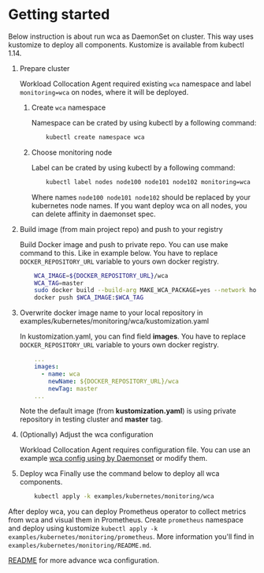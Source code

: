 Getting started
===============

Below instruction is about run wca as DaemonSet on cluster. This way uses kustomize to deploy all components.
Kustomize is available from kubectl 1.14.

1. Prepare cluster

   Workload Collocation Agent required existing `wca` namespace and label `monitoring=wca` on nodes,
   where it will be deployed.

   1. Create `wca` namespace
   
      Namespace can be crated by using kubectl by a following command:
      
      ```bash
          kubectl create namespace wca
      ```

   2. Choose monitoring node 
      
      Label can be crated by using kubectl by a following command:
      
      ```bash
          kubectl label nodes node100 node101 node102 monitoring=wca
      ```
      
      Where names `node100 node101 node102` should be replaced by your kubernetes node names.
      If you want deploy wca on all nodes, you can delete affinity in daemonset spec.


2. Build image (from main project repo) and push to your registry

   Build Docker image and push to private repo. You can use make command to this. Like in example below.
   You have to replace `DOCKER_REPOSITORY_URL` variable to yours own docker registry.
   
   ```bash
       WCA_IMAGE=${DOCKER_REPOSITORY_URL}/wca
       WCA_TAG=master
       sudo docker build --build-arg MAKE_WCA_PACKAGE=yes --network host --target standalone -f Dockerfile -t $WCA_IMAGE:$WCA_TAG .
       docker push $WCA_IMAGE:$WCA_TAG
   ```
   
3. Overwrite docker image name to your local repository in examples/kubernetes/monitoring/wca/kustomization.yaml

   In kustomization.yaml, you can find field **images**. You have to replace `DOCKER_REPOSITORY_URL` variable to yours own docker registry.
   
   ```yaml
       ...
       images:
         - name: wca
           newName: ${DOCKER_REPOSITORY_URL}/wca
           newTag: master
       ...
   ```
   
   Note the default image (from **kustomization.yaml**) is using private repository in testing cluster and **master** tag.

4. (Optionally) Adjust the wca configuration

   Workload Collocation Agent requires configuration file. 
   You can use an example [wca config using by Daemonset](wca-config.yaml) or modify them.

5. Deploy wca
   Finally use the command below to deploy all wca components.
   
   ```bash
       kubectl apply -k examples/kubernetes/monitoring/wca
   ```


After deploy wca, you can deploy Prometheus operator to collect metrics from wca and visual them in Prometheus.
Create `prometheus` namespace and deploy using kustomize `kubectl apply -k examples/kubernetes/monitoring/prometheus`.
More information you'll find in `examples/kubernetes/monitoring/README.md`.

[README](DEVEL.md) for more advance wca configuration.


